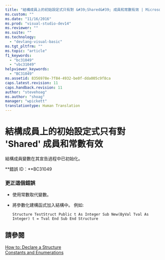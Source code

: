 ```yaml
---
title: "結構成員上的初始設定式只有對 &#39;Shared&#39; 成員和常數有效 | Microsoft Docs"
ms.custom: ""
ms.date: "11/16/2016"
ms.prod: "visual-studio-dev14"
ms.reviewer: ""
ms.suite: ""
ms.technology: 
  - "devlang-visual-basic"
ms.tgt_pltfrm: ""
ms.topic: "article"
f1_keywords: 
  - "bc31049"
  - "vbc31049"
helpviewer_keywords: 
  - "BC31049"
ms.assetid: 8356978e-7f84-4932-be0f-dda005c9f8ca
caps.latest.revision: 11
caps.handback.revision: 11
author: "stevehoag"
ms.author: "shoag"
manager: "wpickett"
translationtype: Human Translation
---
```

# 結構成員上的初始設定式只有對 &#39;Shared&#39; 成員和常數有效
結構成員變數在其宣告過程中已初始化。  
  
 **錯誤 ID︰**BC31049  
  
### 更正這個錯誤  
  
-   使用常數取代變數。  
  
-   將參數化建構函式加入結構中。 例如:  
  
    ```  
    Structure TestStruct Public t As Integer Sub New(ByVal Tval As Integer) t = Tval End Sub End Structure  
    ```  
  
## 請參閱  
 [How to: Declare a Structure](../../visual-basic/programming-guide/language-features/data-types/how-to-declare-a-structure.md)   
 [Constants and Enumerations](../../visual-basic/programming-guide/language-features/constants-enums/index.md)